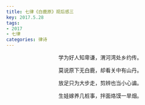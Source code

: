 ```yaml
---
title: 七律《白鹿原》观后感三
key: 2017.5.28
tags: 
- 2017
- 七律
categories: 律诗
---
```


<p align="center">学为好人知卑谦，渭河湾处乡约传。
</p>
<p align="center">莫说原下无白鹿，却看关中有山丹。
</p>
<p align="center">放足只为大步走，剪辨也当小心谝。
</p>
<p align="center">生娃嫁养几桩事，拌面烙馍一旱烟。
</p>
